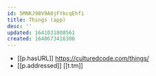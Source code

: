 ```yaml
---
id: 5MNKJ98V9A0jFYkcqEhfi
title: Things (app)
desc: ''
updated: 1641031808561
created: 1640673416300
---
```




- [[p.hasURL]] https://culturedcode.com/things/
- [[p.addressed]] [[t.tm]]
